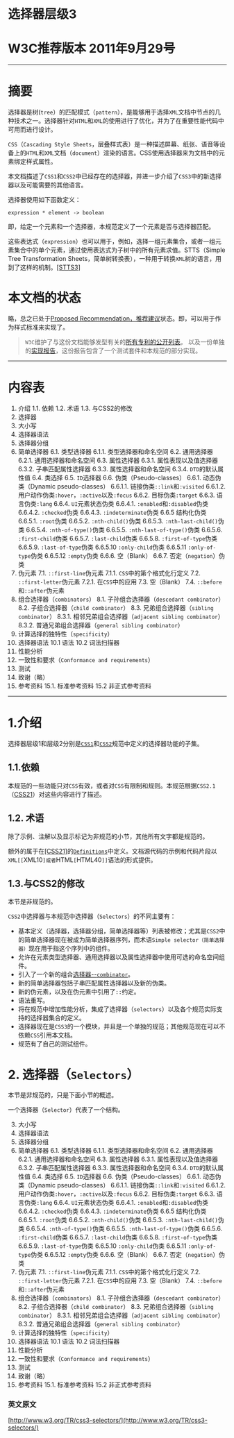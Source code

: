 # 选择器层级3
# W3C推荐版本 2011年9月29号
---

# 摘要

选择器是树(`tree`）的匹配模式（`pattern`），是能够用于选择`XML`文档中节点的几种技术之一。选择器针对`HTML`和`XML`的使用进行了优化，并为了在重要性能代码中可用而进行设计。

`CSS`（`Cascading Style Sheets`，层叠样式表）是一种描述屏幕、纸张、语音等设备上的`HTML`和`XML`文档（`document`）渲染的语言。CSS使用选择器来为文档中的元素绑定样式属性。

本文档描述了`CSS1`和`CSS2`中已经存在的选择器，并进一步介绍了`CSS3`中的新选择器以及可能需要的其他语言。

选择器使用如下函数定义：

`expression * element -> boolean`

即，给定一个元素和一个选择器，本规范定义了一个元素是否与选择器匹配。

这些表达式（`expression`）也可以用于，例如，选择一组元素集合，或者一组元素集合中的单个元素，通过使用表达式为子树中的所有元素求值。STTS（Simple Tree Transformation Sheets，简单树转换表），一种用于转换`XML`树的语言，用到了这样的机制。[[STTS3]](http://www.w3.org/TR/css3-selectors/#STTS3)

# 本文档的状态

略，总之已处于[Proposed Recommendation，推荐建议](http://www.w3.org/Consortium/Process/tr#RecsPR)状态。即，可以用于作为样式标准来实现了。

> `W3C`维护了与这份文档能够发型有关的[所有专利的公开列表](http://www.w3.org/2004/01/pp-impl/32061/status)。
> 以及一份单独的[实现报告](http://www.w3.org/Style/CSS/Test/CSS3/Selectors/20091025/reports/CR-ImpReport.html)，这份报告包含了一个测试套件和本规范的部分实现。

---

# 内容表
1. 介绍
  1.1. 依赖
  1.2. 术语
  1.3. 与CSS2的修改
2. 选择器
3. 大小写
4. 选择器语法
5. 选择器分组
6. 简单选择器
  6.1. 类型选择器
    6.1.1. 类型选择器和命名空间
  6.2. 通用选择器
    6.2.1. 通用选择器和命名空间
  6.3. 属性选择器
    6.3.1. 属性表现以及值选择器
    6.3.2. 子串匹配属性选择器
    6.3.3. 属性选择器和命名空间
    6.3.4. `DTD`的默认属性值
  6.4. 类选择
  6.5. `ID`选择器
  6.6. 伪类（Pseudo-classes）
    6.6.1. 动态伪类（Dynamic pseudo-classes）
      6.6.1.1. 链接伪类`::link`和`:visited`
      6.6.1.2. 用户动作伪类`:hover`，`:active`以及`:focus`
    6.6.2. 目标伪类`:target`
    6.6.3. 语言伪类`:lang`
    6.6.4. `UI`元素状态伪类
      6.6.4.1. `:enabled`和`:disabled`伪类
      6.6.4.2. `:checked`伪类
      6.6.4.3. `:indeterminate`伪类
    6.6.5 结构化伪类
      6.6.5.1. `:root`伪类
      6.6.5.2. `:nth-child()`伪类
      6.6.5.3. `:nth-last-child()`伪类
      6.6.5.4. `:nth-of-type()`伪类
      6.6.5.5. `:nth-last-of-type()`伪类
      6.6.5.6. `:first-child`伪类
      6.6.5.7. `:last-child`伪类
      6.6.5.8. `:first-of-type`伪类
      6.6.5.9. `:last-of-type`伪类
      6.6.5.10  `:only-child`伪类
      6.6.5.11  `:only-of-type`伪类
      6.6.5.12  `:empty`伪类
    6.6.6. 空（Blank）
    6.6.7. 否定（`negation`）伪类
  7.  伪元素
    7.1.  `::first-line`伪元素
      7.1.1. `CSS`中的第个格式化行定义
    7.2.  `::first-letter`伪元素
      7.2.1.  在`CSS`中的应用
    7.3.  空（Blank）
    7.4.  `::before`和`::after`伪元素
  8.  组合选择器（`combinators`）
    8.1.  子孙组合选择器（`descedant combinator`）
    8.2.  子组合选择器（`child combinator`）
    8.3.  兄弟组合选择器（`sibling combinator`）
      8.3.1.  相邻兄弟组合选择器（`adjacent sibling combinator`）
      8.3.2.  普通兄弟组合选择器（`general sibling combinator`）
  9.  计算选择的独特性（`specificity`）
  10. 选择器语法
    10.1  语法
    10.2  词法扫描器
  11. 性能分析
  12. 一致性和要求（`Conformance and requirements`）
  13. 测试 
  14. 致谢（略）
  15. 参考资料
    15.1. 标准参考资料
    15.2  非正式参考资料

---

# 1.介绍

选择器层级1和层级2分别是[`CSS1`](http://www.w3.org/TR/REC-CSS1)和[`CSS2`](http://www.w3.org/TR/CSS21/)规范中定义的选择器功能的子集。

## 1.1.依赖

本规范的一些功能只对`CSS`有效，或者对`CSS`有限制和规则。本规范根据`CSS2.1`（[CSS21](http://www.w3.org/TR/css3-selectors/#CSS21)）对这些内容进行了描述。

## 1.2. 术语

除了示例、注解以及显示标记为非规范的小节，其他所有文字都是规范的。

额外的属于在[[CSS21]](http://www.w3.org/TR/css3-selectors/#CSS21)的[`Definitions`](http://www.w3.org/TR/CSS21/conform.html#defs)中定义。文档源代码的示例和代码片段以`XML[[`XML10`]或者`HTML`[`HTML40`]]`语法的形式提供。

## 1.3.与CSS2的修改

本节是非规范的。

`CSS2`中选择器与本规范中选择器（`Selectors`）的不同主要有：

* 基本定义（选择器，选择器分组，简单选择器等）列表被修改；尤其是`CSS2`中的简单选择器现在被成为简单选择器序列，而术语`Simple selector（简单选择器）`现在用于指这个序列中的组件。
* 允许在元素类型选择器、通用选择器以及属性选择器中使用可选的命名空间组件。
* 引入了一个新的组合[选择器--`combinator`](http://www.w3.org/TR/css3-selectors/#general-sibling-combinators)。
* 新的简单选择器包括子串匹配属性选择器以及新的伪类。
* 新的伪元素，以及在伪元素中引用了`::`约定。
* 语法重写。
* 将在规范中增加性能分析，集成了选择器（`selectors`）以及各个规范实际支持的选择器集合的定义。
* 选择器现在是`CSS3`的一个模块，并且是一个单独的规范；其他规范现在可以不依赖`CSS`引用本文档。
* 规范有了自己的测试组件。

# 2. 选择器（`Selectors`）

本节是非规范的，只是下面小节的概述。

一个选择器（`Selector`）代表了一个结构。

3. 大小写
4. 选择器语法
5. 选择器分组
6. 简单选择器
  6.1. 类型选择器
    6.1.1. 类型选择器和命名空间
  6.2. 通用选择器
    6.2.1. 通用选择器和命名空间
  6.3. 属性选择器
    6.3.1. 属性表现以及值选择器
    6.3.2. 子串匹配属性选择器
    6.3.3. 属性选择器和命名空间
    6.3.4. `DTD`的默认属性值
  6.4. 类选择
  6.5. `ID`选择器
  6.6. 伪类（Pseudo-classes）
    6.6.1. 动态伪类（Dynamic pseudo-classes）
      6.6.1.1. 链接伪类`::link`和`:visited`
      6.6.1.2. 用户动作伪类`:hover`，`:active`以及`:focus`
    6.6.2. 目标伪类`:target`
    6.6.3. 语言伪类`:lang`
    6.6.4. `UI`元素状态伪类
      6.6.4.1. `:enabled`和`:disabled`伪类
      6.6.4.2. `:checked`伪类
      6.6.4.3. `:indeterminate`伪类
    6.6.5 结构化伪类
      6.6.5.1. `:root`伪类
      6.6.5.2. `:nth-child()`伪类
      6.6.5.3. `:nth-last-child()`伪类
      6.6.5.4. `:nth-of-type()`伪类
      6.6.5.5. `:nth-last-of-type()`伪类
      6.6.5.6. `:first-child`伪类
      6.6.5.7. `:last-child`伪类
      6.6.5.8. `:first-of-type`伪类
      6.6.5.9. `:last-of-type`伪类
      6.6.5.10  `:only-child`伪类
      6.6.5.11  `:only-of-type`伪类
      6.6.5.12  `:empty`伪类
    6.6.6. 空（Blank）
    6.6.7. 否定（`negation`）伪类
  7.  伪元素
    7.1.  `::first-line`伪元素
      7.1.1. `CSS`中的第个格式化行定义
    7.2.  `::first-letter`伪元素
      7.2.1.  在`CSS`中的应用
    7.3.  空（Blank）
    7.4.  `::before`和`::after`伪元素
  8.  组合选择器（`combinators`）
    8.1.  子孙组合选择器（`descedant combinator`）
    8.2.  子组合选择器（`child combinator`）
    8.3.  兄弟组合选择器（`sibling combinator`）
      8.3.1.  相邻兄弟组合选择器（`adjacent sibling combinator`）
      8.3.2.  普通兄弟组合选择器（`general sibling combinator`）
  9.  计算选择的独特性（`specificity`）
  10. 选择器语法
    10.1  语法
    10.2  词法扫描器
  11. 性能分析
  12. 一致性和要求（`Conformance and requirements`）
  13. 测试 
  14. 致谢（略）
  15. 参考资料
    15.1. 标准参考资料
    15.2  非正式参考资料

### 英文原文
[http://www.w3.org/TR/css3-selectors/](http://www.w3.org/TR/css3-selectors/)
